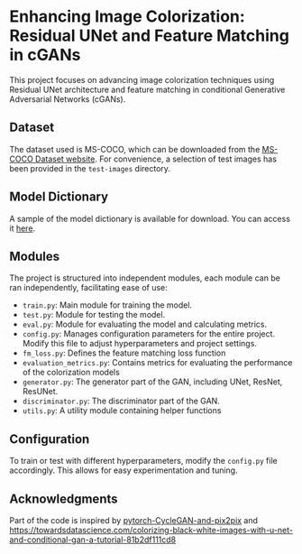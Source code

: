 # Enhancing Image Colorization: Residual UNet and Feature Matching in cGANs

This project focuses on advancing image colorization techniques using Residual UNet architecture and feature matching in conditional Generative Adversarial Networks (cGANs). 

## Dataset
The dataset used is MS-COCO, which can be downloaded from the [MS-COCO Dataset website](https://cocodataset.org/#download). For convenience, a selection of test images has been provided in the `test-images` directory.

## Model Dictionary
A sample of the model dictionary is available for download. You can access it [here](https://drive.google.com/drive/folders/12LUdwi967VBjObwKcw-FIBQZyyunjAk0?usp=sharing).

## Modules
The project is structured into independent modules, each module can be ran independently, facilitating ease of use:
- `train.py`: Main module for training the model.
- `test.py`: Module for testing the model.
- `eval.py`: Module for evaluating the model and calculating metrics.
- `config.py`: Manages configuration parameters for the entire project. Modify this file to adjust hyperparameters and project settings.
- `fm_loss.py`: Defines the feature matching loss function
- `evaluation_metrics.py`: Contains metrics for evaluating the performance of the colorization models
- `generator.py`: The generator part of the GAN, including UNet, ResNet, ResUNet.
- `discriminator.py`: The discriminator part of the GAN.
- `utils.py`: A utility module containing helper functions

## Configuration
To train or test with different hyperparameters, modify the `config.py` file accordingly. This allows for easy experimentation and tuning.

## Acknowledgments
Part of the code is inspired by [pytorch-CycleGAN-and-pix2pix](https://github.com/junyanz/pytorch-CycleGAN-and-pix2pix) and https://towardsdatascience.com/colorizing-black-white-images-with-u-net-and-conditional-gan-a-tutorial-81b2df111cd8



